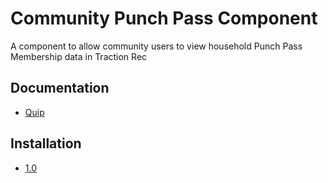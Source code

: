 # Community Punch Pass Component

A component to allow community users to view household Punch Pass Membership data in Traction Rec

## Documentation

- [Quip](https://quip.com/vSkRATeYpNtU/Community-Punch-Passes-Component)

## Installation

- [1.0](https://test.salesforce.com/packaging/installPackage.apexp?p0=04t3I000000DYo5)